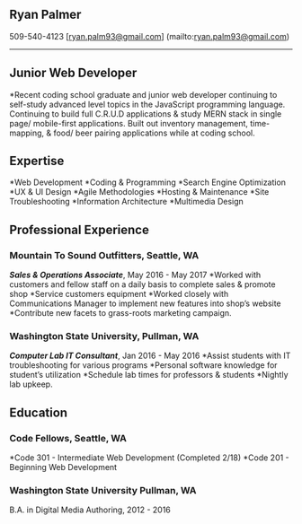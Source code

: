 ## Ryan Palmer
509-540-4123
[ryan.palm93@gmail.com] (mailto:ryan.palm93@gmail.com)
***
## Junior Web Developer
*Recent coding school graduate and junior web developer continuing to self-study advanced level topics in the JavaScript programming language. Continuing to build full C.R.U.D applications & study MERN stack in single page/ mobile-first applications. Built out inventory management, time-mapping, & food/ beer pairing applications while at coding school.
## Expertise
*Web Development
*Coding & Programming
*Search Engine Optimization
*UX & UI Design
*Agile Methodologies
*Hosting & Maintenance
*Site Troubleshooting
*Information Architecture
*Multimedia Design
## Professional Experience
### **Mountain To Sound Outfitters**, Seattle, WA
**_Sales & Operations Associate_**, May 2016 - May 2017
*Worked with customers and fellow staff on a daily basis to complete sales & promote shop
*Service customers equipment 
*Worked closely with Communications Manager to implement new features into shop’s website *Contribute new facets to grass-roots marketing campaign.
### **Washington State University**, Pullman, WA
**_Computer Lab IT Consultant_**, Jan 2016 - May 2016
*Assist students with IT troubleshooting for various programs
*Personal software knowledge for student’s utilization 
*Schedule lab times for professors & students 
*Nightly lab upkeep.

## Education
### **Code Fellows**, Seattle, WA
*Code 301 - Intermediate Web Development (Completed 2/18)
*Code 201 - Beginning Web Development 
### **Washington State University** Pullman, WA
B.A. in Digital Media Authoring, 2012 - 2016

